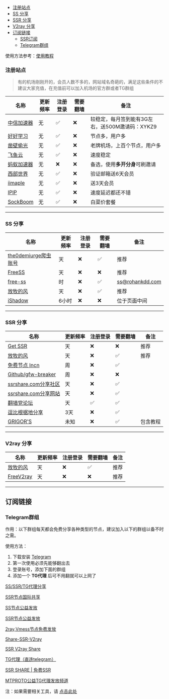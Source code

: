 - [注册站点](#注册站点)
- [SS 分享](#ss-分享)
- [SSR 分享](#ssr-分享)
- [V2ray 分享](#v2ray-分享)
- [订阅链接](#订阅链接)
	- [SSR订阅](#ssr订阅)
	- [Telegram群组](#telegram群组)


使用方法参考：[使用教程](README.md#使用教程)


### 注册站点

> 有的机场刚刚开的，会员人数不多的，网站域名奇葩的，满足这些条件的不建议大家充值，在充值前可以加入机场的官方群或者TG群组

| 名称                                                         | 更新频率 | 注册登录 | 需要翻墙 | 备注         |
| ------------------------------------------------------------ | -------- | -------- | -------- | ------------ |
| [中信加速器](https://api.233fly.com:39786/)     | 无       | ✅        | ❌       | 较稳定，每月签到能有3G左右，送500M邀请码：XYKZ9         |
| [好好学习](https://edu.upday.xyz/register?aff=73688)         | 无       | ✅        | ❌        | 节点多，用户多         |
| [凿壁偷光](https://hi.ssrcf.top/auth/register?code=007)     | 无       | ✅        | ❌       | 老牌机场，上百个节点，用户多         |
| [飞鱼云](https://yuyu.cool/register?aff=3026)         | 无       | ✅        | ❌        | 速度稳定         |
| [蚂蚁加速器](https://ant.antss029.com/)         | 无       | ❌        | ❌        | 备选，使用**多开分身**可刷邀请         |
| [西部世界](https://xbsj9895.xyz/i/iv200315/NYyp0Iw)         | 无       | ✅        | ❌        | 验证邮箱送6天会员        |
| [iimaple](https://cloud.iimaple.com/auth/register?code=vjS8)         | 无       | ✅        | ❌        | 送3天会员 |
| [IPIP](https://www.ipip.plus/auth/register?code=c0JU)         | 无       | ✅        | ❌        | 速度延迟都还不错 |
| [SockBoom](https://sockboom.tel/auth/register?affid=96955)         | 无       | ✅        | ❌        | 白菜价套餐 |


---

### SS 分享

| 名称                                                         | 更新频率 | 注册登录 | 需要翻墙 | 备注         |
| ------------------------------------------------------------ | -------- | -------- | -------- | ------------ |
| [the0demiurge爬虫账号](http://ss.pythonic.life/)         | 天       | ❌        | ✅       | 推荐         |
| [FreeSS](https://my.freess.info/)         | 天       | ❌        | ❌        | 推荐         |
| [free-ss](https://free-ss.site/)                           | 时       | ❌        | ✅        | ss@rohankdd.com |
| [放牧的风](https://www.youneed.win/free-ss)         | 天       | ❌        | ✅        | 推荐         |
| [iShadow](https://get.ishadowx.biz/)                           | 6小时    | ❌        | ❌        | 位于页面中间 |

---

### SSR 分享

| 名称                                                         | 更新频率 | 注册登录 | 需要翻墙 | 备注         |
| ------------------------------------------------------------ | -------- | -------- | -------- | ------------ |
| [Get SSR](https://jichangdaquan.com/node/429.html)         | 天       | ❌        | ❌        | 推荐         |
| [放牧的风](https://www.youneed.win/free-ssr)         | 天       | ❌        | ✅        | 推荐         |
| [免费节点 Incn](https://lncn.org/)                           | 周       | ❌        | ✅        |            |
| [Github/gfw-breaker](https://github.com/gfw-breaker/ssr-accounts) | 周       | ❌        | ❌        |              |
| [ssrshare.com分享社区](https://www.ssrshare.com/forums/ssr-socks-v2ray.2/) | 天       | ❌        | ✅       |              |
| [ssrshare.com分享网站](https://www.ssrtool.com/tool/free_ssr) | 天       | ❌        | ✅        |              |
| [翻墙党论坛](https://fanqiangdang.com/)                      | 天       | ✅        | ✅        |              |
| [逗比根据地分享](https://doubibackup.com/95f80__8.html)   | 3天      | ❌        | ✅        |                                      |
| [GRIGOR'S](https://gdmi.weebly.com/3118523398online.html) | 未知     | ❌        | ✅       | 包含教程                             |


---


### V2ray 分享

| 名称                                                         | 更新频率 | 注册登录 | 需要翻墙 | 备注         |
| ------------------------------------------------------------ | -------- | -------- | -------- | ------------ |
| [放牧的风](https://www.youneed.win/free-v2ray)               | 天       | ❌        | ✅        | 推荐                |
| [FreeV2ray](https://view.freev2ray.org/)               | 天       | ❌        | ❌        | 推荐                |

---

## 订阅链接

### Telegram群组

作用：以下群组每天都会免费分享各种类型的节点，建议加入以下的群组以备不时之需。

使用方法：

1. 下载安装 [Telegram](https://telegram.org/)
2. 第一次使用必须先能够翻出去
3. 登录账号，添加下面的群组
4. 添加一个 **TG代理** 后可不用翻就可以上网了

[SS/SSR/TG代理分享](https://t.me/SSRSUB)

[SSR节点国际共享](https://t.me/ShadowsocksRssr)

[SS节点公益发放](https://t.me/ssList)

[SSR节点公益发放](https://t.me/ssrList)

[2ray,Vmess节点免费发放](https://t.me/V2List)

[Share-SSR-V2ray](https://t.me/Share-SSR-V2ray)

[SSR V2ray Share](https://t.me/freeshadowsock)

[TG代理（直连telegram）](https://t.me/socks5list)

[SSR SHARE | 免费SSR](https://t.me/gyjclub)

[MTPROTO公益TG代理发放频道](https://t.me/onessr)

注：如果需要相关工具，请 [点击此处](https://github.com/selierlin/Share-SSR-V2ray/blob/master/tools.md)

